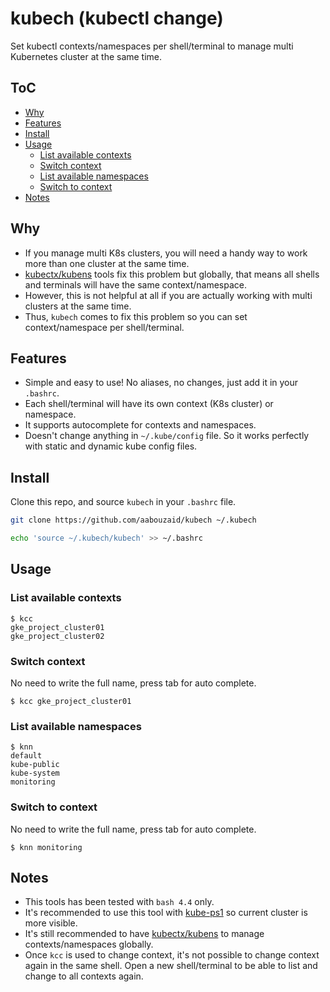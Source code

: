<!-- omit in toc -->
# kubech (kubectl change)
Set kubectl contexts/namespaces per shell/terminal to manage multi Kubernetes cluster at the same time.

<!-- omit in toc -->
## ToC
- [Why](#why)
- [Features](#features)
- [Install](#install)
- [Usage](#usage)
  - [List available contexts](#list-available-contexts)
  - [Switch context](#switch-context)
  - [List available namespaces](#list-available-namespaces)
  - [Switch to context](#switch-to-context)
- [Notes](#notes)

## Why
- If you manage multi K8s clusters, you will need a handy way to work more than one cluster at the same time.
- [kubectx/kubens](https://github.com/ahmetb/kubectx) tools fix this problem but globally, that means all shells and terminals will have the same context/namespace.
- However, this is not helpful at all if you are actually working with multi clusters at the same time.
- Thus, `kubech` comes to fix this problem so you can set context/namespace per shell/terminal.

## Features
- Simple and easy to use! No aliases, no changes, just add it in your `.bashrc`.
- Each shell/terminal will have its own context (K8s cluster) or namespace.
- It supports autocomplete for contexts and namespaces.
- Doesn't change anything in `~/.kube/config` file. So it works perfectly with static and dynamic kube config files.

## Install
Clone this repo, and source `kubech` in your `.bashrc` file.

```bash
git clone https://github.com/aabouzaid/kubech ~/.kubech

echo 'source ~/.kubech/kubech' >> ~/.bashrc
```

## Usage

### List available contexts
```
$ kcc
gke_project_cluster01
gke_project_cluster02
```

### Switch context
No need to write the full name, press tab for auto complete.
```
$ kcc gke_project_cluster01
```

### List available namespaces
```
$ knn
default
kube-public
kube-system
monitoring
```

### Switch to context
No need to write the full name, press tab for auto complete.
```
$ knn monitoring
```

## Notes
- This tools has been tested with `bash 4.4` only.
- It's recommended to use this tool with [kube-ps1](https://github.com/jonmosco/kube-ps1) so current cluster is more visible.
- It's still recommended to have [kubectx/kubens](https://github.com/ahmetb/kubectx) to manage contexts/namespaces globally.
- Once `kcc` is used to change context, it's not possible to change context again in the same shell. Open a new shell/terminal to be able to list and change to all contexts again.